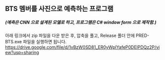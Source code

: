BTS 멤버를 사진으로 예측하는 프로그램
----------
##### (예측은 CNN 으로 설계된 모델로 하고, 프로그램은 C# window form 으로 제작함.)

아래 링크에서 zip 파일을 다운 받은 후, 압축을 풀고, Release 폴더 안에 PRED-BTS.exe 파일을 실행하면 됩니다.
https://drive.google.com/file/d/1vBzW0SD81_ER0yWpIYafeP0DElPDQz2P/view?usp=sharing


